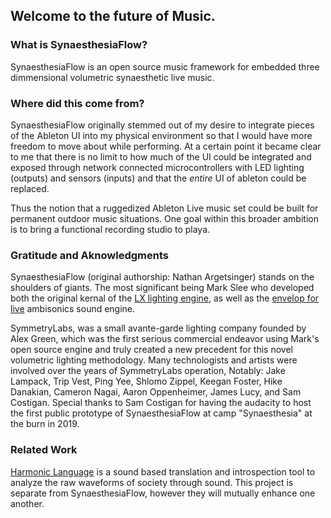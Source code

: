 ## Welcome to the future of Music.

### What is SynaesthesiaFlow?

SynaesthesiaFlow is an open source music framework for embedded three dimmensional volumetric synaesthetic live music.

### Where did this come from?

SynaesthesiaFlow originally stemmed out of my desire to integrate pieces of the Ableton UI into my physical environment so that I would have more freedom to move about while performing.  At a certain point it became clear to me that there is no limit to how much of the UI could be integrated and exposed through network connected microcontrollers with LED lighting (outputs) and sensors (inputs) and that the *entire* UI of ableton could be replaced.

Thus the notion that a ruggedized Ableton Live music set could be built for permanent outdoor music situations.  One goal within this broader ambition is to bring a functional recording studio to playa.

### Gratitude and Aknowledgments

SynaesthesiaFlow (original authorship: Nathan Argetsinger) stands on the shoulders of giants.  The most significant being Mark Slee who developed both the original kernal of the [LX lighting engine](https://github.com/heronarts/LX), as well as the [envelop for live](https://github.com/EnvelopSound/EnvelopForLive) ambisonics sound engine.

SymmetryLabs, was a small avante-garde lighting company founded by Alex Green, which was the first serious commercial endeavor using Mark's open source engine and truly created a new precedent for this novel volumetric lighting methodology.  Many technologists and artists were involved over the years of SymmetryLabs operation,  Notably: Jake Lampack, Trip Vest, Ping Yee, Shlomo Zippel, Keegan Foster, Hike Danakian, Cameron Nagai, Aaron Oppenheimer, James Lucy, and Sam Costigan.  Special thanks to Sam Costigan for having the audacity to host the first public prototype of SynaesthesiaFlow at camp "Synaesthesia" at the burn in 2019.

### Related Work

[Harmonic Language](http://www.harmoniclanguage.io) is a sound based translation and introspection tool to analyze the raw waveforms of society through sound.  This project is separate from SynaesthesiaFlow, however they will mutually enhance one another.
